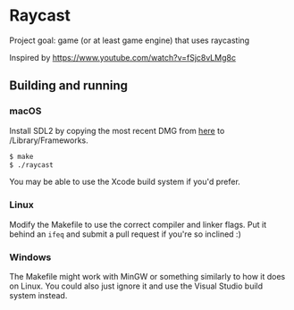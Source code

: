 # Raycast
Project goal: game (or at least game engine) that uses raycasting

Inspired by https://www.youtube.com/watch?v=fSjc8vLMg8c

## Building and running
### macOS
Install SDL2 by copying the most recent DMG from [here](https://github.com/libsdl-org/SDL/releases) to /Library/Frameworks.

```sh
$ make
$ ./raycast
```

You may be able to use the Xcode build system if you'd prefer.

### Linux
Modify the Makefile to use the correct compiler and linker flags. Put it behind an `ifeq` and submit a pull request if you're so inclined :)

### Windows
The Makefile might work with MinGW or something similarly to how it does on Linux. You could also just ignore it and use the Visual Studio build system instead. 